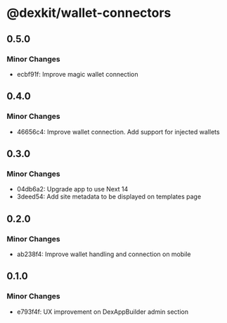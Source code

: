 # @dexkit/wallet-connectors

## 0.5.0

### Minor Changes

- ecbf91f: Improve magic wallet connection

## 0.4.0

### Minor Changes

- 46656c4: Improve wallet connection. Add support for injected wallets

## 0.3.0

### Minor Changes

- 04db6a2: Upgrade app to use Next 14
- 3deed54: Add site metadata to be displayed on templates page

## 0.2.0

### Minor Changes

- ab238f4: Improve wallet handling and connection on mobile

## 0.1.0

### Minor Changes

- e793f4f: UX improvement on DexAppBuilder admin section
